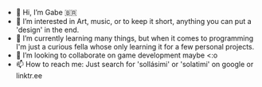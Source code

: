 - 👋 Hi, I’m Gabe 🇧🇷
- 👀 I’m interested in Art, music, or to keep it short, anything you can put a 'design' in the end.
- 🌱 I’m currently learning many things, but when it comes to programming I'm just a curious fella whose only learning it for a few personal projects.
- 💞️ I’m looking to collaborate on game development maybe <:o
- 📫 How to reach me: Just search for 'sollásimi' or 'solatimi' on google or linktr.ee
